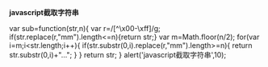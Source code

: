 **javascript截取字符串**

  var sub=function(str,n){
		var r=/[^\x00-\xff]/g;
		if(str.replace(r,"mm").length<=n){return str;}
		var m=Math.floor(n/2);
		for(var i=m;i<str.length;i++){
			  if(str.substr(0,i).replace(r,"mm").length>=n){
				  return str.substr(0,i)+"...";
			  }
		}
		return str;
	}
	alert('javascript截取字符串',10);
